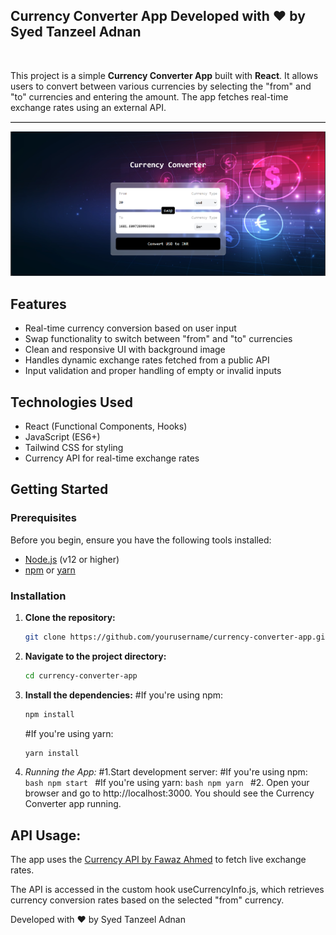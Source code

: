 ## Currency Converter App Developed with ❤️ by Syed Tanzeel Adnan
<br>

This project is a simple **Currency Converter App** built with **React**. It allows users to convert between various currencies by selecting the "from" and "to" currencies and entering the amount. The app fetches real-time exchange rates using an external API.

<hr style="border: none; border-top: 0.2px solid #ccc;" />




![Result](Result-currency-converter.png)


## Features

- Real-time currency conversion based on user input
- Swap functionality to switch between "from" and "to" currencies
- Clean and responsive UI with background image
- Handles dynamic exchange rates fetched from a public API
- Input validation and proper handling of empty or invalid inputs

## Technologies Used

- React (Functional Components, Hooks)
- JavaScript (ES6+)
- Tailwind CSS for styling
- Currency API for real-time exchange rates

## Getting Started

### Prerequisites

Before you begin, ensure you have the following tools installed:

- [Node.js](https://nodejs.org/) (v12 or higher)
- [npm](https://www.npmjs.com/) or [yarn](https://yarnpkg.com/)

### Installation

1. **Clone the repository:**

   ```bash
   git clone https://github.com/yourusername/currency-converter-app.git
2. **Navigate to the project directory:**
   ```bash
   cd currency-converter-app
3. **Install the dependencies:**
    #If you're using npm:
     ```bash
     npm install
     ```
     #If you're using yarn:
      ```bash
      yarn install
      ```
4. **Running the App*:*
   #1.Start development server:
       #If you're using npm:
       ```bash
       npm start ```
       #If you're using yarn:
       ```bash
       npm yarn ```
   #2. Open your browser and go to http://localhost:3000. You should see the Currency Converter app running.

## API Usage:
The app uses the [Currency API by Fawaz Ahmed](https://github.com/fawazahmed0/currency-api) to fetch live exchange rates.

The API is accessed in the custom hook useCurrencyInfo.js, which retrieves currency conversion rates based on the selected "from" currency.



Developed with ❤️ by Syed Tanzeel Adnan
